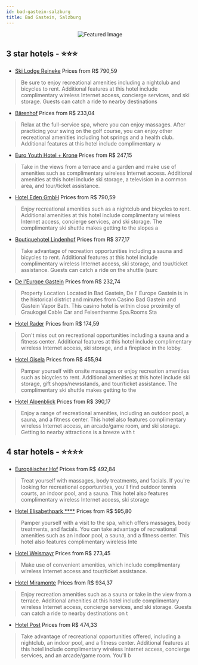 ```yaml
---
id: bad-gastein-salzburg
title: Bad Gastein, Salzburg
---
```


<center><img src="https://i.travelapi.com/hotels/10000000/9210000/9202500/9202421/e99c3e13_b.jpg" alt="Featured Image" /></center>


##  3 star hotels - ⭐️⭐️⭐️

-    [Ski Lodge Reineke](https://us.hurb.com/hotels/bad-gastein/ski-lodge-reineke-JNP-JP140924?cmp=18055) Prices from R$ 790,59
   > Be sure to enjoy recreational amenities including a nightclub and bicycles to rent. Additional features at this hotel include complimentary wireless Internet access, concierge services, and ski storage. Guests can catch a ride to nearby destinations 
-    [Bärenhof](https://us.hurb.com/hotels/bad-gastein/barenhof-JNP-JP177362?cmp=18055) Prices from R$ 233,04
   > Relax at the full-service spa, where you can enjoy massages. After practicing your swing on the golf course, you can enjoy other recreational amenities including hot springs and a health club. Additional features at this hotel include complimentary w
-    [Euro Youth Hotel + Krone](https://us.hurb.com/hotels/bad-gastein/euro-youth-hotel-krone-JNP-JP291485?cmp=18055) Prices from R$ 247,15
   > Take in the views from a terrace and a garden and make use of amenities such as complimentary wireless Internet access. Additional amenities at this hotel include ski storage, a television in a common area, and tour/ticket assistance.
-    [Hotel Eden GmbH](https://us.hurb.com/hotels/bad-gastein/hotel-eden-gmbh-JNP-JP550730?cmp=18055) Prices from R$ 790,59
   > Enjoy recreational amenities such as a nightclub and bicycles to rent. Additional amenities at this hotel include complimentary wireless Internet access, concierge services, and ski storage. The complimentary ski shuttle makes getting to the slopes a
-    [Boutiquehotel Lindenhof](https://us.hurb.com/hotels/bad-gastein/boutiquehotel-lindenhof-JNP-JP776191?cmp=18055) Prices from R$ 377,17
   > Take advantage of recreation opportunities including a sauna and bicycles to rent. Additional features at this hotel include complimentary wireless Internet access, ski storage, and tour/ticket assistance. Guests can catch a ride on the shuttle (surc
-    [De l'Europe Gastein](https://us.hurb.com/hotels/bad-gastein/de-l-europe-gastein-JNP-JP952030?cmp=18055) Prices from R$ 232,74
   > Property Location Located in Bad Gastein, De l&apos; Europe Gastein is in the historical district and minutes from Casino Bad Gastein and Gastein Vapor Bath. This casino hotel is within close proximity of Graukogel Cable Car and Felsentherme Spa.Rooms Sta
-    [Hotel Rader](https://us.hurb.com/hotels/bad-gastein/hotel-rader-JNP-JP404889?cmp=18055) Prices from R$ 174,59
   > Don't miss out on recreational opportunities including a sauna and a fitness center. Additional features at this hotel include complimentary wireless Internet access, ski storage, and a fireplace in the lobby.
-    [Hotel Gisela](https://us.hurb.com/hotels/bad-gastein/hotel-gisela-JNP-JP561784?cmp=18055) Prices from R$ 455,94
   > Pamper yourself with onsite massages or enjoy recreation amenities such as bicycles to rent. Additional amenities at this hotel include ski storage, gift shops/newsstands, and tour/ticket assistance. The complimentary ski shuttle makes getting to the
-    [Hotel Alpenblick](https://us.hurb.com/hotels/bad-gastein/hotel-alpenblick-JNP-JP000276?cmp=18055) Prices from R$ 390,17
   > Enjoy a range of recreational amenities, including an outdoor pool, a sauna, and a fitness center. This hotel also features complimentary wireless Internet access, an arcade/game room, and ski storage. Getting to nearby attractions is a breeze with t

##  4 star hotels - ⭐️⭐️⭐️⭐️

-    [Europäischer Hof](https://us.hurb.com/hotels/bad-gastein/europaischer-hof-JNP-JP802615?cmp=18055) Prices from R$ 492,84
   > Treat yourself with massages, body treatments, and facials. If you're looking for recreational opportunities, you'll find outdoor tennis courts, an indoor pool, and a sauna. This hotel also features complimentary wireless Internet access, ski storage
-    [Hotel Elisabethpark ****](https://us.hurb.com/hotels/bad-gastein/hotel-elisabethpark-JNP-JP000135?cmp=18055) Prices from R$ 595,80
   > Pamper yourself with a visit to the spa, which offers massages, body treatments, and facials. You can take advantage of recreational amenities such as an indoor pool, a sauna, and a fitness center. This hotel also features complimentary wireless Inte
-    [Hotel Weismayr](https://us.hurb.com/hotels/bad-gastein/hotel-weismayr-JNP-JP056212?cmp=18055) Prices from R$ 273,45
   > Make use of convenient amenities, which include complimentary wireless Internet access and tour/ticket assistance.
-    [Hotel Miramonte](https://us.hurb.com/hotels/bad-gastein/hotel-miramonte-JNP-JP292354?cmp=18055) Prices from R$ 934,37
   > Enjoy recreation amenities such as a sauna or take in the view from a terrace. Additional amenities at this hotel include complimentary wireless Internet access, concierge services, and ski storage. Guests can catch a ride to nearby destinations on t
-    [Hotel Post](https://us.hurb.com/hotels/bad-gastein/hotel-post-JNP-JP623566?cmp=18055) Prices from R$ 474,33
   > Take advantage of recreational opportunities offered, including a nightclub, an indoor pool, and a fitness center. Additional features at this hotel include complimentary wireless Internet access, concierge services, and an arcade/game room. You'll b
